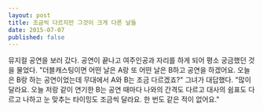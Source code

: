 ```yaml
---
layout: post
title: 조금씩 다르지만 그것이 크게 다른 날들
date: 2015-07-07
published: false
---
```


뮤지컬 공연을 보러 갔다. 공연이 끝나고 여주인공과 자리를 하게 되어 평소 궁금했던 것을 물었다.
"더블캐스팅이면 어떤 날은 A랑 또 어떤 날은 B하고 공연을 하겠어요. 오늘은 B랑 하는 공연이었는데 무대에서 A와 B는 조금 다르겠죠?"
그녀가 대답했다.
 "많이 달라요. 오늘 저랑 같이 연기한 B는 공연 때마다 나와의 간격도 다르고 대사의 쉼표도 다르고 나하고 눈 맞추는 타이밍도 조금씩 달라요. 한 번도 같은 적이 없어요."


